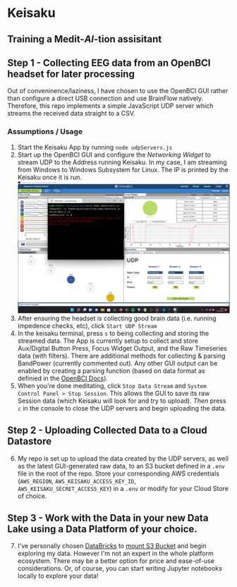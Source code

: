 # Keisaku
## Training a Medit-_AI_-tion assisitant
## Step 1 - Collecting EEG data from an OpenBCI headset for later processing
Out of conveninence/laziness, I have chosen to use the OpenBCI GUI rather than configure a direct USB connection and use BrainFlow natively. Therefore, this repo 
implements a simple JavaScript UDP server which streams the received data straight to a CSV.

### Assumptions / Usage
1. Start the Keisaku App by running `node udpServers.js`
2. Start up the OpenBCI GUI and configure the _Networking Widget_ to stream UDP to the Address running Keisaku. In my case, I am streaming from Windows to Windows Subsystem for Linux. The IP is printed by the Keisaku once it is run.
![setup with IP and Networking Widget](/help_screenshots/setup_ip_addr.png?raw=true "Insert IP from app console into the Networking Widget")
3. After ensuring the headset is collecting good brain data (i.e. running impedence checks, etc), click `Start UDP Stream`
4. In the keisaku terminal, press `s` to being collecting and storing the streamed data. The App is currently setup to collect and store Aux/Digital Button Press, Focus Widget Output, and the Raw Timeseries data (with filters). There are additional methods for collecting & parsing BandPower (currently commented out). Any other GUI output can be enabled by creating a parsing function (based on data format as definied in the [OpenBCI Docs](https://docs.google.com/document/d/e/2PACX-1vR_4DXPTh1nuiOwWKwIZN3NkGP3kRwpP4Hu6fQmy3jRAOaydOuEI1jket6V4V6PG4yIG15H1N7oFfdV/pub)). 
5. When you're done meditating, click `Stop Data Stream` and `System Control Panel > Stop Session`. This allows the GUI to save its raw Session data (which Keisaku will look for and try to upload). _Then_ press `c` in the console to close the UDP servers and begin uploading the data.

## Step 2 - Uploading Collected Data to a Cloud Datastore

6. My repo is set up to upload the data created by the UDP servers, as well as the latest GUI-generated raw data, to an S3 bucket defined in a `.env` file in the root of the repo. Store your corresponding AWS credentials (`AWS_REGION`, `AWS_KEISAKU_ACCESS_KEY_ID`, `AWS_KEISAKU_SECRET_ACCESS_KEY`) in a `.env` or modify for your Cloud Store of choice.

## Step 3 - Work with the Data in your new Data Lake using a Data Platform of your choice.

7. I've personally chosen [DataBricks](https://databricks.com/) to [mount S3 Bucket](https://docs.databricks.com/data/data-sources/aws/amazon-s3.html#mount-a-bucket-using-an-aws-instance-profile&language-python) and begin exploring my data. However I'm not an expert in the whole platform ecosystem. There may be a better option for price and ease-of-use considerations. Or, of course, you can start writing Jupyter notebooks locally to explore your data!

